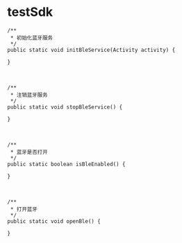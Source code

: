 # testSdk

    /**
     * 初始化蓝牙服务
     */
    public static void initBleService(Activity activity) {

    }
&emsp;

    /**
     * 注销蓝牙服务
     */
    public static void stopBleService() {

    }
&emsp;

    /**
     * 蓝牙是否打开
     */
    public static boolean isBleEnabled() {
        
    }
&emsp;

    /**
     * 打开蓝牙
     */
    public static void openBle() {

    }
